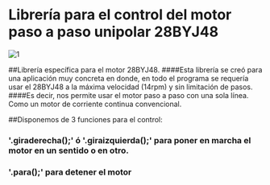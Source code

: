 Librería para el control del motor paso a paso unipolar 28BYJ48
==================================
![1](http://i.gyazo.com/4996ae247857ee6dc08928494c471374.png)

##Librería específica para el motor 28BYJ48.
####Esta librería se creó para una aplicación muy concreta en donde, en todo el programa se requería usar el 28BYJ48 a la máxima velocidad (14rpm) y sin limitación de pasos. 
####Es decir, nos permite usar el motor paso a paso con una sola línea. Como un motor de corriente continua convencional.

##Disponemos de 3 funciones para el control:
### '.giraderecha();'  ó  '.giraizquierda();' para poner en marcha el motor en un sentido o en otro.
### '.para();' para detener el motor
